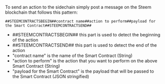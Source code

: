 To send an action to the sidechain simply post a message on the Steem blockchain that follows this pattern:

```
##STEEMCONTRACTSBEGIN##contract name##action to perform##payload for the Smart Contract##STEEMCONTRACTSEND##
```

 - ##STEEMCONTRACTSBEGIN## this part is used to detect the beginning of the action
 - ##STEEMCONTRACTSEND## this part is used to detect the end of the action
 - "contract name" is the name of the Smart Contract (String)
 - "action to perform" is the action that you want to perform on the above Smart Contract (String)
 - "payload for the Smart Contract" is the payload that will be passed to the Smart Contract (JSON stringified)